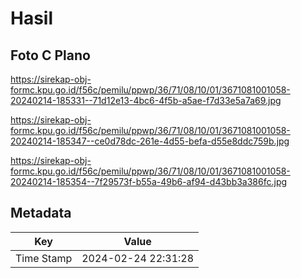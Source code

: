 # Hasil

## Foto C Plano

https://sirekap-obj-formc.kpu.go.id/f56c/pemilu/ppwp/36/71/08/10/01/3671081001058-20240214-185331--71d12e13-4bc6-4f5b-a5ae-f7d33e5a7a69.jpg

https://sirekap-obj-formc.kpu.go.id/f56c/pemilu/ppwp/36/71/08/10/01/3671081001058-20240214-185347--ce0d78dc-261e-4d55-befa-d55e8ddc759b.jpg

https://sirekap-obj-formc.kpu.go.id/f56c/pemilu/ppwp/36/71/08/10/01/3671081001058-20240214-185354--7f29573f-b55a-49b6-af94-d43bb3a386fc.jpg


## Metadata

| Key        | Value               |
| ---------- | ------------------- |
| Time Stamp | 2024-02-24 22:31:28 |



